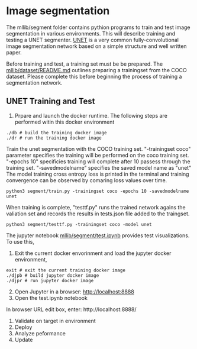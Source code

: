 # Image segmentation

The mllib/segment folder contains pythion programs to train and test image segmentation in various environments.  This will describe training and testing a UNET segmenter.  [UNET](https://arxiv.org/pdf/1505.04597.pdf)  is a very common fully-convolutional image segmentation network based on a simple structure and well written paper.  

Before training and test, a training set must be be prepared.  The [mllib/dataset/README.md](../dataset/README.md) outlines preparing a trainingset from the COCO dataset.  Please complete this before beginning the process of training a segmentation network.

## UNET Training and Test
1. Prpare and launch the docker runtime.  The following steps are performed witin this docker environment
```console
./db # build the training docker image
./dr # run the training docker image
```
Train the unet segmentation with the COCO training set.  "-trainingset coco" parameter specifies the training will be performed on the coco training set.  "-epochs 10" specificies training will complete after 10 passess through the training set.  "-savedmodelname" specifies the saved model name as "unet"  The model training cross entropy loss is printed in the terminal and training convergence can be observed by comaring loss values over time.

```console
python3 segment/train.py -trainingset coco -epochs 10 -savedmodelname unet
```

When training is complete, "testtf.py" runs the trained network agains the valiation set and records the results in tests.json file added to the traingset.   
```console
python3 segment/testtf.py -trainingset coco -model unet
```

The jupyter notebook [mllib/segment/test.ipynb](./segment/test.ipynb) provides test visualizations.  To use this, 
1. Exit the current docker envorinment and load the jupyter docker environment, 
```console
exit # exit the current training docker image
./djpb # build jupyter docker image
./djpr # run jupyter docker image
```
2. Open Jupyter in a browser: [http://localhost:8888](http://localhost:8888)
1. Open the test.ipynb notebook

In browser URL edit box, enter: http://localhost:8888/
1. Validate on target in environment
1. Deploy
1. Analyze peformance
1. Update


